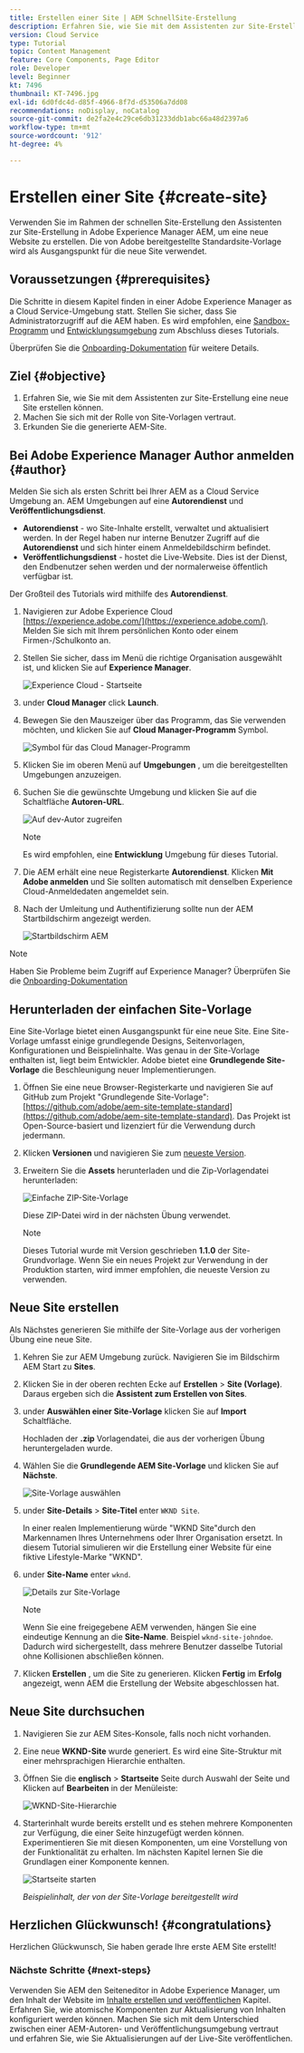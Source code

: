 ```yaml
---
title: Erstellen einer Site | AEM SchnellSite-Erstellung
description: Erfahren Sie, wie Sie mit dem Assistenten zur Site-Erstellung eine neue Website erstellen können. Die von Adobe bereitgestellte Standardsite-Vorlage ist ein Ausgangspunkt für die neue Site.
version: Cloud Service
type: Tutorial
topic: Content Management
feature: Core Components, Page Editor
role: Developer
level: Beginner
kt: 7496
thumbnail: KT-7496.jpg
exl-id: 6d0fdc4d-d85f-4966-8f7d-d53506a7dd08
recommendations: noDisplay, noCatalog
source-git-commit: de2fa2e4c29ce6db31233ddb1abc66a48d2397a6
workflow-type: tm+mt
source-wordcount: '912'
ht-degree: 4%

---
```


# Erstellen einer Site {#create-site}

Verwenden Sie im Rahmen der schnellen Site-Erstellung den Assistenten zur Site-Erstellung in Adobe Experience Manager AEM, um eine neue Website zu erstellen. Die von Adobe bereitgestellte Standardsite-Vorlage wird als Ausgangspunkt für die neue Site verwendet.

## Voraussetzungen {#prerequisites}

Die Schritte in diesem Kapitel finden in einer Adobe Experience Manager as a Cloud Service-Umgebung statt. Stellen Sie sicher, dass Sie Administratorzugriff auf die AEM haben. Es wird empfohlen, eine [Sandbox-Programm](https://experienceleague.adobe.com/docs/experience-manager-cloud-service/onboarding/getting-access/sandbox-programs/introduction-sandbox-programs.html) und [Entwicklungsumgebung](https://experienceleague.adobe.com/docs/experience-manager-cloud-service/implementing/using-cloud-manager/manage-environments.html?lang=de) zum Abschluss dieses Tutorials.

Überprüfen Sie die [Onboarding-Dokumentation](https://experienceleague.adobe.com/docs/experience-manager-cloud-service/onboarding/home.html?lang=de) für weitere Details.

## Ziel {#objective}

1. Erfahren Sie, wie Sie mit dem Assistenten zur Site-Erstellung eine neue Site erstellen können.
1. Machen Sie sich mit der Rolle von Site-Vorlagen vertraut.
1. Erkunden Sie die generierte AEM-Site.

## Bei Adobe Experience Manager Author anmelden {#author}

Melden Sie sich als ersten Schritt bei Ihrer AEM as a Cloud Service Umgebung an. AEM Umgebungen auf eine **Autorendienst** und **Veröffentlichungsdienst**.

* **Autorendienst** - wo Site-Inhalte erstellt, verwaltet und aktualisiert werden. In der Regel haben nur interne Benutzer Zugriff auf die **Autorendienst** und sich hinter einem Anmeldebildschirm befindet.
* **Veröffentlichungsdienst** - hostet die Live-Website. Dies ist der Dienst, den Endbenutzer sehen werden und der normalerweise öffentlich verfügbar ist.

Der Großteil des Tutorials wird mithilfe des **Autorendienst**.

1. Navigieren zur Adobe Experience Cloud [https://experience.adobe.com/](https://experience.adobe.com/). Melden Sie sich mit Ihrem persönlichen Konto oder einem Firmen-/Schulkonto an.
1. Stellen Sie sicher, dass im Menü die richtige Organisation ausgewählt ist, und klicken Sie auf **Experience Manager**.

   ![Experience Cloud - Startseite](assets/create-site/experience-cloud-home-screen.png)

1. under **Cloud Manager** click **Launch**.
1. Bewegen Sie den Mauszeiger über das Programm, das Sie verwenden möchten, und klicken Sie auf **Cloud Manager-Programm** Symbol.

   ![Symbol für das Cloud Manager-Programm](assets/create-site/cloud-manager-program-icon.png)

1. Klicken Sie im oberen Menü auf **Umgebungen** , um die bereitgestellten Umgebungen anzuzeigen.

1. Suchen Sie die gewünschte Umgebung und klicken Sie auf die Schaltfläche **Autoren-URL**.

   ![Auf dev-Autor zugreifen](assets/create-site/access-dev-environment.png)

   >[!NOTE]
   >
   >Es wird empfohlen, eine **Entwicklung** Umgebung für dieses Tutorial.

1. Die AEM erhält eine neue Registerkarte **Autorendienst**. Klicken **Mit Adobe anmelden** und Sie sollten automatisch mit denselben Experience Cloud-Anmeldedaten angemeldet sein.

1. Nach der Umleitung und Authentifizierung sollte nun der AEM Startbildschirm angezeigt werden.

   ![Startbildschirm AEM](assets/create-site/aem-start-screen.png)

>[!NOTE]
>
> Haben Sie Probleme beim Zugriff auf Experience Manager? Überprüfen Sie die [Onboarding-Dokumentation](https://experienceleague.adobe.com/docs/experience-manager-cloud-service/onboarding/home.html)

## Herunterladen der einfachen Site-Vorlage

Eine Site-Vorlage bietet einen Ausgangspunkt für eine neue Site. Eine Site-Vorlage umfasst einige grundlegende Designs, Seitenvorlagen, Konfigurationen und Beispielinhalte. Was genau in der Site-Vorlage enthalten ist, liegt beim Entwickler. Adobe bietet eine **Grundlegende Site-Vorlage** die Beschleunigung neuer Implementierungen.

1. Öffnen Sie eine neue Browser-Registerkarte und navigieren Sie auf GitHub zum Projekt &quot;Grundlegende Site-Vorlage&quot;: [https://github.com/adobe/aem-site-template-standard](https://github.com/adobe/aem-site-template-standard). Das Projekt ist Open-Source-basiert und lizenziert für die Verwendung durch jedermann.
1. Klicken **Versionen** und navigieren Sie zum [neueste Version](https://github.com/adobe/aem-site-template-standard/releases/latest).
1. Erweitern Sie die **Assets** herunterladen und die Zip-Vorlagendatei herunterladen:

   ![Einfache ZIP-Site-Vorlage](assets/create-site/template-basic-zip-file.png)

   Diese ZIP-Datei wird in der nächsten Übung verwendet.

   >[!NOTE]
   >
   > Dieses Tutorial wurde mit Version geschrieben **1.1.0** der Site-Grundvorlage. Wenn Sie ein neues Projekt zur Verwendung in der Produktion starten, wird immer empfohlen, die neueste Version zu verwenden.

## Neue Site erstellen

Als Nächstes generieren Sie mithilfe der Site-Vorlage aus der vorherigen Übung eine neue Site.

1. Kehren Sie zur AEM Umgebung zurück. Navigieren Sie im Bildschirm AEM Start zu **Sites**.
1. Klicken Sie in der oberen rechten Ecke auf **Erstellen** > **Site (Vorlage)**. Daraus ergeben sich die **Assistent zum Erstellen von Sites**.
1. under **Auswählen einer Site-Vorlage** klicken Sie auf **Import** Schaltfläche.

   Hochladen der **.zip** Vorlagendatei, die aus der vorherigen Übung heruntergeladen wurde.

1. Wählen Sie die **Grundlegende AEM Site-Vorlage** und klicken Sie auf **Nächste**.

   ![Site-Vorlage auswählen](assets/create-site/select-site-template.png)

1. under **Site-Details** > **Site-Titel** enter `WKND Site`.

   In einer realen Implementierung würde &quot;WKND Site&quot;durch den Markennamen Ihres Unternehmens oder Ihrer Organisation ersetzt. In diesem Tutorial simulieren wir die Erstellung einer Website für eine fiktive Lifestyle-Marke &quot;WKND&quot;.

1. under **Site-Name** enter `wknd`.

   ![Details zur Site-Vorlage](assets/create-site/site-template-details.png)

   >[!NOTE]
   >
   > Wenn Sie eine freigegebene AEM verwenden, hängen Sie eine eindeutige Kennung an die **Site-Name**. Beispiel `wknd-site-johndoe`. Dadurch wird sichergestellt, dass mehrere Benutzer dasselbe Tutorial ohne Kollisionen abschließen können.

1. Klicken **Erstellen** , um die Site zu generieren. Klicken **Fertig** im **Erfolg** angezeigt, wenn AEM die Erstellung der Website abgeschlossen hat.

## Neue Site durchsuchen

1. Navigieren Sie zur AEM Sites-Konsole, falls noch nicht vorhanden.
1. Eine neue **WKND-Site** wurde generiert. Es wird eine Site-Struktur mit einer mehrsprachigen Hierarchie enthalten.
1. Öffnen Sie die **englisch** > **Startseite** Seite durch Auswahl der Seite und Klicken auf **Bearbeiten** in der Menüleiste:

   ![WKND-Site-Hierarchie](assets/create-site/wknd-site-starter-hierarchy.png)

1. Starterinhalt wurde bereits erstellt und es stehen mehrere Komponenten zur Verfügung, die einer Seite hinzugefügt werden können. Experimentieren Sie mit diesen Komponenten, um eine Vorstellung von der Funktionalität zu erhalten. Im nächsten Kapitel lernen Sie die Grundlagen einer Komponente kennen.

   ![Startseite starten](assets/create-site/start-home-page.png)

   *Beispielinhalt, der von der Site-Vorlage bereitgestellt wird*

## Herzlichen Glückwunsch! {#congratulations}

Herzlichen Glückwunsch, Sie haben gerade Ihre erste AEM Site erstellt!

### Nächste Schritte {#next-steps}

Verwenden Sie AEM den Seiteneditor in Adobe Experience Manager, um den Inhalt der Website im [Inhalte erstellen und veröffentlichen](author-content-publish.md) Kapitel. Erfahren Sie, wie atomische Komponenten zur Aktualisierung von Inhalten konfiguriert werden können. Machen Sie sich mit dem Unterschied zwischen einer AEM-Autoren- und Veröffentlichungsumgebung vertraut und erfahren Sie, wie Sie Aktualisierungen auf der Live-Site veröffentlichen.
